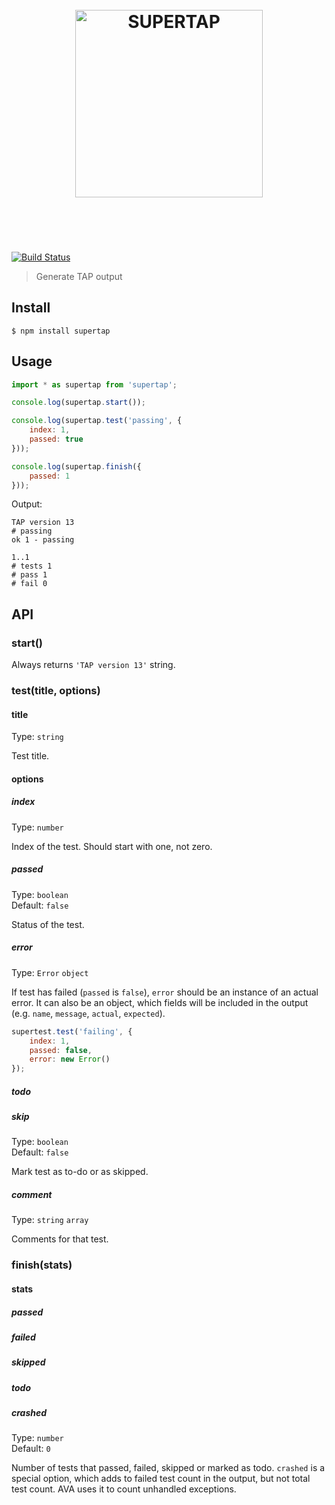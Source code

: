 <h1 align="center">
	<br>
	<img width="300" src="media/logo.png" alt="SUPERTAP">
	<br>
	<br>
	<br>
</h1>

[![Build Status](https://travis-ci.org/vadimdemedes/supertap.svg?branch=master)](https://travis-ci.org/vadimdemedes/supertap)

> Generate TAP output


## Install

```
$ npm install supertap
```


## Usage

```js
import * as supertap from 'supertap';

console.log(supertap.start());

console.log(supertap.test('passing', {
	index: 1,
	passed: true
}));

console.log(supertap.finish({
	passed: 1
}));
```

Output:

```
TAP version 13
# passing
ok 1 - passing

1..1
# tests 1
# pass 1
# fail 0
```


## API

### start()

Always returns `'TAP version 13'` string.

### test(title, options)

#### title

Type: `string`

Test title.

#### options

##### index

Type: `number`

Index of the test. Should start with one, not zero.

##### passed

Type: `boolean`<br>
Default: `false`

Status of the test.

##### error

Type: `Error` `object`

If test has failed (`passed` is `false`), `error` should be an instance of an actual error.
It can also be an object, which fields will be included in the output (e.g. `name`, `message`, `actual`, `expected`).

```js
supertest.test('failing', {
	index: 1,
	passed: false,
	error: new Error()
});
```

##### todo
##### skip

Type: `boolean`<br>
Default: `false`

Mark test as to-do or as skipped.

##### comment

Type: `string` `array`

Comments for that test.

### finish(stats)

#### stats

##### passed
##### failed
##### skipped
##### todo
##### crashed

Type: `number`<br>
Default: `0`

Number of tests that passed, failed, skipped or marked as todo. `crashed` is a special option, which adds to failed test count in the output, but not total test count. AVA uses it to count unhandled exceptions.
